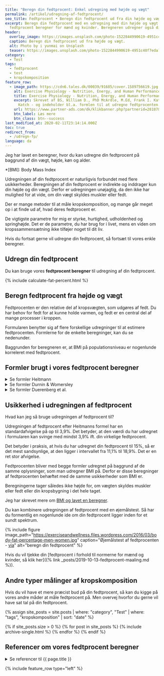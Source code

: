 ```yaml
---
title: "Beregn din fedtprocent: Enkel udregning med højde og vægt"
permalink: /artikel/udregning-af-fedtprocent/
seo_title: Fedtprocent • Beregn din fedtprocent ud fra din højde og vægt »
excerpt: Beregn din fedtprocent med en udregning med din højde og vægt i denne
  fedtprocent beregner for mænd og kvinder. Beregneren udregner også dit BMI.
header:
  overlay_image: https://images.unsplash.com/photo-1522844990619-4951c40f7eda?ixlib=rb-1.2.1&ixid=eyJhcHBfaWQiOjEyMDd9&auto=format&fit=crop&w=1600&q=80
  caption: Beregn din fedtprocent ud fra højde og vægt.
  alt: Photo by i yunmai on Unsplash
  teaser: https://images.unsplash.com/photo-1522844990619-4951c40f7eda?ixlib=rb-1.2.1&ixid=eyJhcHBfaWQiOjEyMDd9&auto=format&fit=crop&w=400&q=80
category:
  - Test
tags:
  - fedtprocent
  - test
  - kropskomposition
feature_row:
  - image_path: https://cdn6.tales.dk/00039/91685/cover.1589756619.jpg
    alt: Exercise Physiology - Nutrition, Energy, and Human Performance
    title: Exercise Physiology - Nutrition, Energy, and Human Performance
    excerpt: Skrevet af BS, William D., PhD McArdle, M.Ed, Frank I. Katch, Victor L.
      Katch - og indeholder bl.a. formlen til at udregne fedtprocenten.
    url: https://www.partner-ads.com/dk/klikbanner.php?partnerid=28187&bannerid=55214&htmlurl=https://bogreolen.dk/exercise-physiology_bs_9781451193831
    btn_label: Læs mere
    btn_class: btn--success
last_modified_at: 2020-02-11T23:14:14.000Z
toc: true
redirect_from:
  - /udregn-fp/
language: da
---
```

Jeg har lavet en beregner, hvor du kan udregne din fedtprocent på baggrund af din vægt, højde, køn og alder. 

\*\[BMI]: Body Mass Index

Udregningen af din fedtprocent er naturligvis forbundet med flere usikkerheder. Beregningen af din fedtprocent er indirekte og inddrager kun din højde og din vægt. Derfor er udregningen unøjagtig, da den ikke har mulighed for at vide, om din vægt skyldes muskler eller fedt.

Der er mange metoder til at måle kropskomposition, og mange går meget op i at finde ud af, hvad deres fedtprocent er.

De vigtigste parametre for mig er styrke, hurtighed, udholdenhed og springhøjde. Det er de parametre, du har brug for i livet, mens en viden om kropssammensætning ikke tilføjer noget til dit liv.

Hvis du fortsat gerne vil udregne din fedtprocent, så fortsæt til vores enkle beregner.

## Udregn din fedtprocent

Du kan bruge vores **fedtprocent beregner** til udregning af din fedtprocent.

{% include calculate-fat-percent.html %}

## Beregn fedtprocent fra højde og vægt

Fedtprocenten er den relative del af kropsvægten, som udgøres af fedt. Du har behov for fedt for at kunne holde varmen, og fedt er en central del af mange processer i kroppen.

Formularen benytter sig af flere forskellige udregninger til at estimere fedtprocenten. Formlerne for de enkelte beregninger, kan du se nedenunder.

Baggrunden for beregneren er, at BMI på populationsniveau er nogenlunde korreleret med fedtprocent.

## Formler brugt i vores fedtprocent beregner

<details markdown="1">
  <summary>Se formler Heitmann</summary>

### Heitmann beregning af fedtprocent

Heitmann bruger i sin formel køn, BMI og alder.

#### Formel for fedtprocent for mænd

{% include math formula="PBF = \frac{0.988 * BMI + 0.242 * weight (kg) + 0.094 * age - 30.18}{weight (kg)}" %}

#### Formel for fedtprocent for kvinder

{% include math formula="PBF = \frac{0.988 * BMI + 0.344 * weight (kg) + 0.094 * age - 30.18}{height (m)^2}" %}

</details>

<details markdown="1">
  <summary>Se formler Durnin & Womersley</summary>

### Durnin & Womersley udregning af fedtprocent

Durnin & Womersley bruger i sin formel BMI og køn.

#### Mænd: Udregn din fedtprocent

PBF = 1.34 * BMI - 12.47

#### Kvinder: Udregn din fedtprocent

PBF = 1.37 * BMI - 3.47

</details>

<details markdown="1">
  <summary>Se formler Duerenberg et al.</summary>

### Duerenberg et al. udregning af fedtprocent

PBF = 1.20  *BMI + 0.23*  age - 10.8 * sex - 5.4;

sex: men = 1; female = 0

</details>

## Usikkerhed i udregningen af fedtprocent

Hvad kan jeg så bruge udregningen af fedtprocent til?

Udregningen af fedtprocent efter Heitmanns formel har en standardafvigelse på op til 3,9%. Det betyder, at den værdi du har udregnet i formularen kan svinge med mindst 3,9% ift. din virkelige fedtprocent.

Det betyder i praksis, at hvis du har udregnet din fedtprocent til 15%, så er det mest sandsynlige, at den ligger i intervallet fra 11,1% til 18,9%. Det er en ret stor afvigelse.

Fedtprocenten bliver med begge formler udregnet på baggrund af de samme oplysninger, som man udregner BMI på. Derfor er disse beregninger af fedtprocenten behæftet med de samme usikkerheder som BMI er.

Beregningerne tager således ikke højde for, om vægten skyldes muskler eller fedt eller din kropsbygning i det hele taget.

Jeg har skrevet mere om [BMI og lavet en beregner](/bmi/).

Du kan kombinere udregningen af fedtprocent med en øjemålstest. Så har du formentlig en nogenlunde ide om din fedtprocent ligger inden for et sundt spektrum.

{% include figure image_path="https://exerciseandwellness.files.wordpress.com/2016/03/body-fat-percentage-men-women.jpg" caption="Øjemålstest af fedtprocenten - [via](https://exerciseandwellness.wordpress.com/2016/03/28/body-fat-percentages/)" alt="beregn din fedtprocent" %}

Hvis du vil tjekke din \[fedtprocent i forhold til normerne for mænd og kvinder, så klik her]({% link _posts/2019-10-13-fedtprocent-maaling.md %}).

## Andre typer målinger af kropskomposition

Hvis du vil have et mere præcist bud på din fedtprocent, så kan du kigge på vores andre måder at måle fedtprocent på. Men overvej hvorfor du gerne vil have sat tal på din fedtprocent.

{% assign site_posts = site.posts | where: "category", "Test" | where: "tags", "kropskomposition" | sort: "date" %}

{% if site_posts.size > 0 %}
  {% for post in site_posts %}
    {% include archive-single.html %}
  {% endfor %}
{% endif %}

## Referencer om vores fedtprocent beregner

<details markdown="1">
  <summary>Se referencer til {{ page.title }}</summary>

* Loenneke, Jeremy P., Kathryn M. Hirt, Jacob M. Wilson, Jeremy T Barnes, og Thomas J Pujol. 2013. “Predicting Body Composition in College Students Using the Womersley and Durnin Body Mass Index Equation”. Asian Journal of Sports Medicine 4 (2): 153–57. <https://www.ncbi.nlm.nih.gov/pmc/articles/PMC3690736/>.
* Heitmann, B. L. 1990. “Evaluation of Body Fat Estimated from Body Mass Index, Skinfolds and Impedance. A Comparative Study”. European Journal of Clinical Nutrition 44 (11): 831–37.
* Deurenberg, P., J. A. Weststrate, og J. C. Seidell. 1991. “Body Mass Index as a Measure of Body Fatness: Age- and Sex-Specific Prediction Formulas”. The British Journal of Nutrition 65 (2): 105–14. <https://doi.org/10.1079/bjn19910073>.

</details>

{% include feature_row type="left" %}